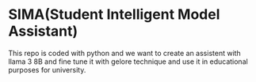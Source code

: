 # SIMA(Student Intelligent Model Assistant)
This repo is coded with python and we want to create an assistent with llama 3 8B and fine tune it with gelore technique and use it in educational purposes for university.
